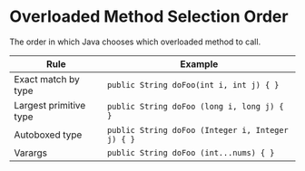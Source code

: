 # Overloaded Method Selection Order

The order in which Java chooses which overloaded method to call.

| Rule | Example | 
| --------------------|---------------------------------------|
| Exact match by type | `public String doFoo(int i, int j) { }` |
| Largest primitive type | `public String doFoo (long i, long j) { }` |
| Autoboxed type | `public String doFoo (Integer i, Integer j) { }` |
| Varargs | `public String doFoo (int...nums) { }` |

